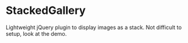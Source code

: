 # StackedGallery

Lightweight jQuery plugin to display images as a stack. Not difficult to setup, look at the demo.
